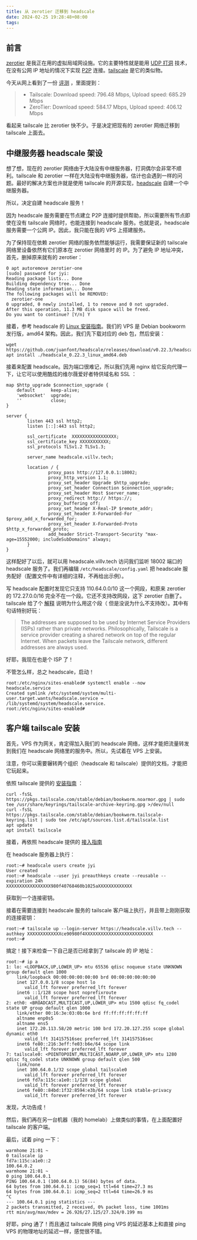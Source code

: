 ```yaml
---
title: 从 zerotier 迁移到 headscale
date: 2024-02-25 19:28:48+08:00
tags:
---
```


## 前言

[zerotier][1.1] 是我正在用的虚拟局域网设施。它的主要特性就是能用 [UDP 打洞][1.2] 技术，在没有公网 IP 地址的情况下实现 [P2P][1.3] 连接。[tailscale][1.4] 是它的类似物。

今天从网上看到了一份 [评测][1.5] ，里面提到：

> * Tailscale: Download speed: 796.48 Mbps, Upload speed: 685.29 Mbps
> * ZeroTier: Download speed: 584.17 Mbps, Upload speed: 406.12 Mbps

看起来 tailscale 比 zerotier 快不少。于是决定把现有的 zerotier 网络迁移到 tailscale 上面去。

[1.1]: https://www.zerotier.com/
[1.2]: https://en.wikipedia.org/wiki/UDP_hole_punching
[1.3]: https://en.wikipedia.org/wiki/Peer-to-peer
[1.4]: https://tailscale.com/
[1.5]: https://www.e2encrypted.com/posts/tailscale-vs-zerotier-comprehensive-comparison/#tailscale-and-zerotier-performance

## 中继服务器 headscale 架设

想了想，现在的 zerotier 网络由于大陆没有中继服务器，打洞偶尔会非常不顺利。tailscale 和 zerotier 一样在大陆没有中继服务器，估计也会遇到一样的问题。最好的解决方案也许就是使用 tailscale 的开源实现，[headscale](https://github.com/juanfont/headscale) 自建一个中继服务器。

所以，决定自建 headscale 服务！

因为 headscale 服务需要在节点建立 P2P 连接时提供帮助，所以需要所有节点即使在没有 tailscale 网络时，也能连接到 headscale 服务。也就是说，headscale 服务需要一个公网 IP。因此，我只能在我的 VPS 上搭建服务。

为了保持现在依赖 zerotier 网络的服务依然能够运行，我需要保证新的 tailscale 网络里设备依然有它们原本在 zerotier 网络里时 的 IP。为了避免 IP 地址冲突，首先，删掉原来就有的 zerotier：

```plain
0 apt autoremove zerotier-one
[sudo] password for jyi:
Reading package lists... Done
Building dependency tree... Done
Reading state information... Done
The following packages will be REMOVED:
  zerotier-one
0 upgraded, 0 newly installed, 1 to remove and 0 not upgraded.
After this operation, 11.3 MB disk space will be freed.
Do you want to continue? [Y/n] Y
```

接着，参考 headscale 的 [Linux 安装指南](https://headscale.net/running-headscale-linux/)。我们的 VPS 是 Debian bookworm 发行版，amd64 架构。因此，我们先下载对应的 deb 包，然后安装：

```plain
wget https://github.com/juanfont/headscale/releases/download/v0.22.3/headscale_0.22.3_linux_amd64.deb
apt install ./headscale_0.22.3_linux_amd64.deb
```

接着来配置 headscale。因为端口很难记，所以我们先用 nginx 给它反向代理一下，让它可以使用酷炫的维尔薇爱好者特供域名和 SSL ：

```nginx
map $http_upgrade $connection_upgrade {
    default      keep-alive;
    'websocket'  upgrade;
    ''           close;
}

server {
        listen 443 ssl http2;
        listen [::]:443 ssl http2;

        ssl_certificate  XXXXXXXXXXXXXXXXX;
        ssl_certificate_key XXXXXXXXXXX;
        ssl_protocols TLSv1.2 TLSv1.3;

        server_name headscale.villv.tech;

        location / {
                proxy_pass http://127.0.0.1:18002;
                proxy_http_version 1.1;
                proxy_set_header Upgrade $http_upgrade;
                proxy_set_header Connection $connection_upgrade;
                proxy_set_header Host $server_name;
                proxy_redirect http:// https://;
                proxy_buffering off;
                proxy_set_header X-Real-IP $remote_addr;
                proxy_set_header X-Forwarded-For $proxy_add_x_forwarded_for;
                proxy_set_header X-Forwarded-Proto $http_x_forwarded_proto;
                add_header Strict-Transport-Security "max-age=15552000; includeSubDomains" always;
        }
}
```

这样配好了以后，就可以用 headscale.villv.tech 访问我们监听 18002 端口的 headscale 服务了。我们再编辑 `/etc/headscale/config.yaml` 把 headscale 服务配好（配置文件中有详细的注释，不再给出示例）。

写 headscale 配置时发现它只支持 110.64.0.0/10 这一个网段，和原来 zerotier 的 172.27.0.0/16 完全不在一个段。它还不支持改网段，这下 zerotier 白删了。tailscale 给了个 [解释](https://tailscale.com/kb/1015/100.x-addresses) 说明为什么用这个段（ 但是没说为什么不支持改）。其中有句话特别好玩：

> The addresses are supposed to be used by Internet Service Providers (ISPs) rather than private networks. Philosophically, Tailscale is a service provider creating a shared network on top of the regular Internet. When packets leave the Tailscale network, different addresses are always used.

好耶，我现在也是个 ISP 了！

不管怎么样，总之 headscale，启动！

```plain
root:/etc/nginx/sites-enabled# systemctl enable --now headscale.service
Created symlink /etc/systemd/system/multi-user.target.wants/headscale.service → /lib/systemd/system/headscale.service.
root:/etc/nginx/sites-enabled#
```

## 客户端 tailscale 安装

首先，VPS 作为网关，肯定得加入我们的 headscale 网络，这样才能把流量转发到我们在 headscale 网络里的服务中。所以，先试着在 VPS 上安装。

注意，你可以需要辗转两个组织（headscale 和 tailscale）提供的文档，才能把它玩起来。

依照 tailscale 提供的 [安装指南](https://tailscale.com/download/linux/debian-bookworm) ：

```plain
curl -fsSL https://pkgs.tailscale.com/stable/debian/bookworm.noarmor.gpg | sudo tee /usr/share/keyrings/tailscale-archive-keyring.gpg >/dev/null
curl -fsSL https://pkgs.tailscale.com/stable/debian/bookworm.tailscale-keyring.list | sudo tee /etc/apt/sources.list.d/tailscale.list
apt update
apt install tailscale
```

接着，再依照 headscale 提供的 [接入指南](https://headscale.net/running-headscale-linux/#installation)

在 headscale 服务器上执行：

```plain
root:~# headscale users create jyi
User created
root:~# headscale --user jyi preauthkeys create --reusable --expiration 24h
XXXXXXXXXXXXXXXXX980f40768460b1025aXXXXXXXXXXXXX
```

获取到一个连接密钥。

接着在需要连接到 headscale 服务的 tailscale 客户端上执行，并且带上刚刚获取的连接密钥：

```plain
root:~# tailscale up --login-server https://headscale.villv.tech --authkey XXXXXXXXXXXXXce90980f4XXXXXXXXXXXXXXXXXXXXXXXXXX
root:~#
```

搞定！接下来检查一下自己是否已经拿到了 tailscale 的 IP 地址：

```plain
root:~# ip a
1: lo: <LOOPBACK,UP,LOWER_UP> mtu 65536 qdisc noqueue state UNKNOWN group default qlen 1000
    link/loopback 00:00:00:00:00:00 brd 00:00:00:00:00:00
    inet 127.0.0.1/8 scope host lo
       valid_lft forever preferred_lft forever
    inet6 ::1/128 scope host noprefixroute
       valid_lft forever preferred_lft forever
2: eth0: <BROADCAST,MULTICAST,UP,LOWER_UP> mtu 1500 qdisc fq_codel state UP group default qlen 1000
    link/ether 00:16:3e:03:0b:6e brd ff:ff:ff:ff:ff:ff
    altname enp0s5
    altname ens5
    inet 172.20.113.58/20 metric 100 brd 172.20.127.255 scope global dynamic eth0
       valid_lft 314157516sec preferred_lft 314157516sec
    inet6 fe80::216:3eff:fe03:b6e/64 scope link
       valid_lft forever preferred_lft forever
7: tailscale0: <POINTOPOINT,MULTICAST,NOARP,UP,LOWER_UP> mtu 1280 qdisc fq_codel state UNKNOWN group default qlen 500
    link/none
    inet 100.64.0.1/32 scope global tailscale0
       valid_lft forever preferred_lft forever
    inet6 fd7a:115c:a1e0::1/128 scope global
       valid_lft forever preferred_lft forever
    inet6 fe80::84bd:1f32:8594:e3b/64 scope link stable-privacy
       valid_lft forever preferred_lft forever
```

发现，大功告成！

然后，我们再在另一台机器（我的 homelab）上做类似的事情，在上面配置好 tailscale 的客户端。

最后，试着 ping 一下：

```plain
warmhome 21:01 ~
0 tailscale ip
fd7a:115c:a1e0::2
100.64.0.2
warmhome 21:01 ~
0 ping 100.64.0.1
PING 100.64.0.1 (100.64.0.1) 56(84) bytes of data.
64 bytes from 100.64.0.1: icmp_seq=1 ttl=64 time=27.3 ms
64 bytes from 100.64.0.1: icmp_seq=2 ttl=64 time=26.9 ms
^C
--- 100.64.0.1 ping statistics ---
2 packets transmitted, 2 received, 0% packet loss, time 1001ms
rtt min/avg/max/mdev = 26.926/27.125/27.324/0.199 ms
```

好耶，ping 通了！而且通过 tailscale 网络 ping VPS 的延迟基本上和直接 ping VPS 的物理地址的延迟一样，感觉很不错。
